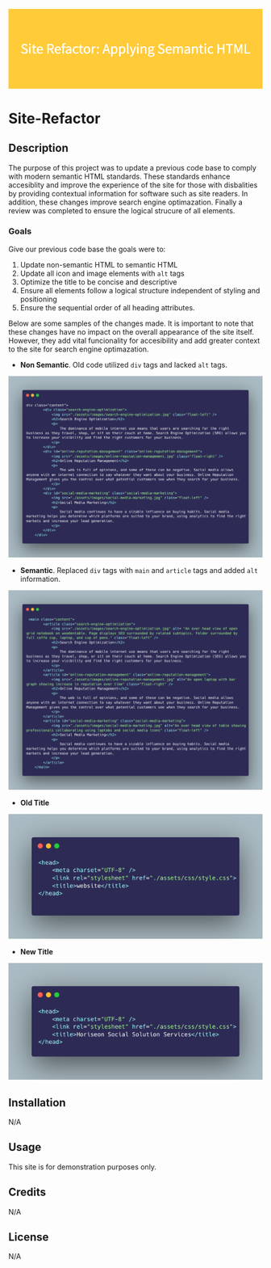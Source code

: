 ![Alt text](assets/forReadme/Site_Refactor__Applying_Semantic_HTML.png)

# Site-Refactor

## Description
The purpose of this project was to update a previous code base to comply with modern semantic HTML standards. These standards enhance accesiblity and improve the experience of the site for those with disbalities by providing contextual information for software such as site readers. In addition, these changes improve search engine optimazation. Finally a review was completed to ensure the logical strucure of all elements. 

### Goals
Give our previous code base the goals were to:

1. Update non-semantic HTML to semantic HTML
2. Update all icon and image elements with `alt` tags
3. Optimize the title to be concise and descriptive
4. Ensure all elements follow a logical structure independent of styling and positioning
5. Ensure the sequential order of all heading attributes.

Below are some samples of the changes made. It is important to note that these changes have no impact on the overall appearance of the site itself. However, they add vital funcionality for accesibility and add greater context to the site for search engine optimazation.

- **Non Semantic**. Old code utilized `div` tags and lacked `alt` tags.

![alt text](assets/forReadme/nonSemantic.png)

- **Semantic**. Replaced `div` tags with `main` and `article` tags and added `alt` information.

![alt text](assets/forReadme/semantic.png)

- **Old Title**

![alt text](assets/forReadme/oldTitle%20(1).png)

- **New Title**

![alt text](assets/forReadme/newTitle.png)



## Installation
N/A

## Usage
This site is for demonstration purposes only. 

## Credits
N/A

## License
N/A